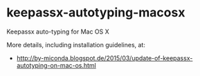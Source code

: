 # keepassx-autotyping-macosx
Keepassx auto-typing for Mac OS X

More details, including installation guidelines, at:

  * http://by-miconda.blogspot.de/2015/03/update-of-keepassx-autotyping-on-mac-os.html

